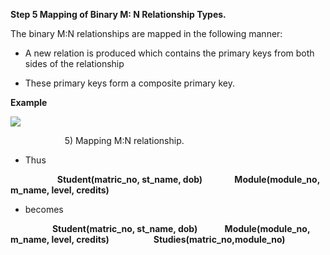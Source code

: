**Step 5 Mapping of Binary M: N Relationship Types.**

The binary M:N relationships are mapped in the following manner:

* A new relation is produced which contains the primary keys from both sides of the relationship

* These primary keys form a composite primary key.

**Example**

<img src ="http://i.imgur.com/fYk9m4W.png">

&nbsp;&nbsp;&nbsp;&nbsp;&nbsp;&nbsp;&nbsp;&nbsp;&nbsp;&nbsp;&nbsp;&nbsp;&nbsp;&nbsp;&nbsp;&nbsp;&nbsp;&nbsp;&nbsp;&nbsp;&nbsp;&nbsp;5) Mapping M:N relationship.

* Thus

&nbsp;&nbsp;&nbsp;&nbsp;&nbsp;&nbsp;&nbsp;&nbsp;&nbsp;&nbsp;&nbsp;&nbsp;&nbsp;&nbsp;&nbsp;&nbsp;&nbsp;&nbsp;&nbsp;**Student(matric_no, st_name, dob)**
 &nbsp;&nbsp;&nbsp;&nbsp;&nbsp;&nbsp;&nbsp;&nbsp;&nbsp;&nbsp;&nbsp;&nbsp;**Module(module_no, m_name, level, credits)**

* becomes

 &nbsp;&nbsp;&nbsp;&nbsp;&nbsp;&nbsp;&nbsp;&nbsp;&nbsp;&nbsp;&nbsp;&nbsp;&nbsp;&nbsp;&nbsp;&nbsp;&nbsp;**Student(matric_no, st_name, dob)**
 &nbsp;&nbsp;&nbsp;&nbsp;&nbsp;&nbsp;&nbsp;&nbsp;&nbsp;&nbsp;**Module(module_no, m_name, level, credits)**
 &nbsp;&nbsp;&nbsp;&nbsp;&nbsp;&nbsp;&nbsp;&nbsp;&nbsp;&nbsp;&nbsp;&nbsp;&nbsp;&nbsp;&nbsp;&nbsp;&nbsp;**Studies(matric_no,module_no)**